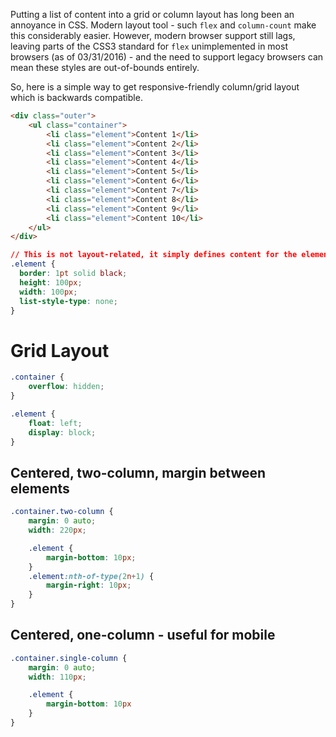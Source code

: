 Putting a list of content into a grid or column layout has long been an annoyance in CSS. Modern layout tool - such `flex` and `column-count` make this considerably easier. However, modern browser support still lags, leaving parts of the CSS3 standard for `flex` unimplemented in most browsers (as of 03/31/2016) - and the need to support legacy browsers can mean these styles are out-of-bounds entirely.

So, here is a simple way to get responsive-friendly column/grid layout which is backwards compatible.


```html
<div class="outer">
    <ul class="container">
        <li class="element">Content 1</li>
        <li class="element">Content 2</li>
        <li class="element">Content 3</li>
        <li class="element">Content 4</li>
        <li class="element">Content 5</li>
        <li class="element">Content 6</li>
        <li class="element">Content 7</li>
        <li class="element">Content 8</li>
        <li class="element">Content 9</li>
        <li class="element">Content 10</li>
    </ul>
</div>
```

```css
// This is not layout-related, it simply defines content for the elements
.element {
  border: 1pt solid black;
  height: 100px;
  width: 100px;
  list-style-type: none;
}
```


# Grid Layout
```css
.container {
    overflow: hidden;
}

.element {
    float: left;
    display: block;
}
```

## Centered, two-column, margin between elements
```css
.container.two-column {
    margin: 0 auto;
    width: 220px;

    .element {
        margin-bottom: 10px;
    }
    .element:nth-of-type(2n+1) {
        margin-right: 10px;
    }
}
```


## Centered, one-column - useful for mobile
```css
.container.single-column {
    margin: 0 auto;
    width: 110px;

    .element {
        margin-bottom: 10px
    }
}
```
